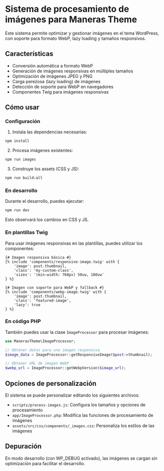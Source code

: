 # Sistema de procesamiento de imágenes para Maneras Theme

Este sistema permite optimizar y gestionar imágenes en el tema WordPress, con soporte para formato WebP, lazy loading y tamaños responsivos.

## Características

- Conversión automática a formato WebP
- Generación de imágenes responsivas en múltiples tamaños
- Optimización de imágenes JPEG y PNG
- Carga perezosa (lazy loading) de imágenes
- Detección de soporte para WebP en navegadores
- Componentes Twig para imágenes responsivas

## Cómo usar

### Configuración

1. Instala las dependencias necesarias:

```bash
npm install
```

2. Procesa imágenes existentes:

```bash
npm run images
```

3. Construye los assets (CSS y JS):

```bash
npm run build:all
```

### En desarrollo

Durante el desarrollo, puedes ejecutar:

```bash
npm run dev
```

Esto observará los cambios en CSS y JS.

### En plantillas Twig

Para usar imágenes responsivas en las plantillas, puedes utilizar los componentes:

```twig
{# Imagen responsiva básica #}
{% include 'components/responsive-image.twig' with {
    'image': post.thumbnail,
    'class': 'my-custom-class',
    'sizes': '(min-width: 768px) 50vw, 100vw'
} %}

{# Imagen con soporte para WebP y fallback #}
{% include 'components/webp-image.twig' with {
    'image': post.thumbnail,
    'class': 'featured-image',
    'lazy': true
} %}
```

### En código PHP

También puedes usar la clase `ImageProcessor` para procesar imágenes:

```php
use ManerasTheme\ImageProcessor;

// Obtener datos para una imagen responsiva
$image_data = ImageProcessor::getResponsiveImage($post->thumbnail);

// Obtener URL de imagen WebP
$webp_url = ImageProcessor::getWebpVersion($image_url);
```

## Opciones de personalización

El sistema se puede personalizar editando los siguientes archivos:

- `scripts/process-images.js`: Configura los tamaños y opciones de procesamiento
- `app/ImageProcessor.php`: Modifica las funciones de procesamiento de imágenes
- `assets/src/css/components/_images.css`: Personaliza los estilos de las imágenes

## Depuración

En modo desarrollo (con WP_DEBUG activado), las imágenes se cargan sin optimización para facilitar el desarrollo.
